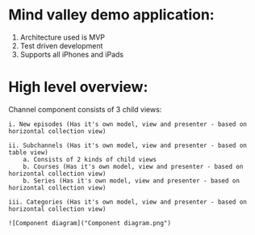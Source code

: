 # Mind valley demo application:

1. Architecture used is MVP
2. Test driven development
3. Supports all iPhones and iPads

# High level overview:

Channel component consists of 3 child views:

	i. New episodes (Has it's own model, view and presenter - based on horizontal collection view)

	ii. Subchannels (Has it's own model, view and presenter - based on table view)
		a. Consists of 2 kinds of child views
		b. Courses (Has it's own model, view and presenter - based on horizontal collection view)
		b. Series (Has it's own model, view and presenter - based on horizontal collection view)

	iii. Categories (Has it's own model, view and presenter - based on horizontal collection view)

	![Component diagram]("Component diagram.png")
